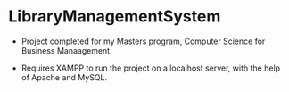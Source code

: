 # LibraryManagementSystem

- Project completed for my Masters program, Computer Science for Business Manaagement.

- Requires XAMPP to run the project on a localhost server, with the help of Apache and MySQL.
